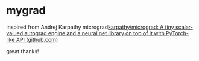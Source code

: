 # mygrad

inspired from Andrej Karpathy micrograd[karpathy/micrograd: A tiny scalar-valued autograd engine and a neural net library on top of it with PyTorch-like API (github.com)](https://github.com/karpathy/micrograd)

great thanks!

